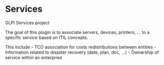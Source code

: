 # Services
GLPI Services project

The goal of this plugin is to associate servers, devices, printers, ... to a specific service based on ITIL concepts.  

This include 
	- TCO association for costs redistributions between entities
	- Information related to disaster recovery (date, plan, doc, ...)
	- Ownership of service within an enterprise